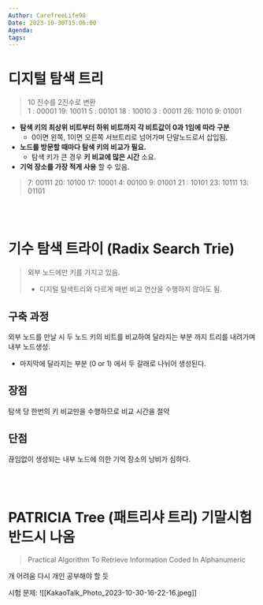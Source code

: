 ```yaml
---
Author: CarefreeLife98
Date: 2023-10-30T15:06:00
Agenda: 
tags:
---
```

# 디지털 탐색 트리
> 10 진수를 2진수로 변환
> <br>
> 1 : 00001
> 19: 10011
> 5 : 00101
> 18 : 10010
> 3 : 00011
> 26: 11010
> 9: 01001
- **탐색 키의 최상위 비트부터 하위 비트까지 각 비트값이 0과 1임에 따라 구분**
	- 0이면 왼쪽, 1이면 오른쪽 서브트리로 넘어가며 단말노드로서 삽입됨.
- **노드를 방문할 때마다 탐색 키의 비교가 필요.**
	- 탐색 키가 큰 경우 **키 비교에 많은 시간** 소요.
- **기억 장소를 가장 적게 사용** 할 수 있음.

> 7: 00111
> 20: 10100
> 17: 10001
> 4: 00100
> 9: 01001
> 21 : 10101
> 23: 10111
> 13: 01101

<br><br>
# 기수 탐색 트라이 (Radix Search Trie)
> 외부 노드에만 키를 가지고 있음.
> - 디지털 탐색트리와 다르게 매번 비교 연산을 수행하지 않아도 됨.

## 구축 과정
외부 노드를 만날 시 두 노드 키의 비트를 비교하여 달라지는 부분 까지 트리를 내려가며 내부 노드생성.
- 마지막에 달라지는 부분 (0 or 1) 에서 두 갈래로 나뉘어 생성된다.

## 장점
탐색 당 한번의 키 비교만을 수행하므로 비교 시간을 절약

## 단점
끊임없이 생성되는 내부 노드에 의한 기억 장소의 낭비가 심하다.

<br><br>
# PATRICIA Tree (패트리샤 트리) 기말시험 반드시 나옴
> Practical Algorithm To Retrieve Information Coded In Alphanumeric

개 어려움 다시 개인 공부해야 할 듯

시험 문제:
![[KakaoTalk_Photo_2023-10-30-16-22-16.jpeg]]
